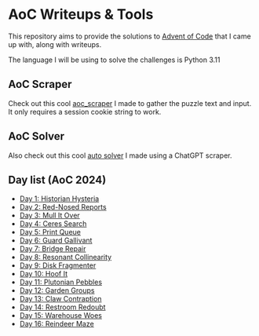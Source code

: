 # AoC Writeups & Tools

This repository aims to provide the solutions to [Advent of Code](https://adventofcode.com/) that I came up with, along with writeups.

The language I will be using to solve the challenges is Python 3.11

## AoC Scraper

Check out this cool [aoc_scraper](Solver/aoc_scraper.py) I made to gather the puzzle text and input.
It only requires a session cookie string to work.

## AoC Solver

Also check out this cool [auto solver](Solver/aoc_solver.py) I made using a ChatGPT scraper.

## Day list (AoC 2024)

- [Day 1: Historian Hysteria](AoC_2024/day_1/README.md)
- [Day 2: Red-Nosed Reports](AoC_2024/day_2/README.md)
- [Day 3: Mull It Over](AoC_2024/day_3/README.md)
- [Day 4: Ceres Search](AoC_2024/day_4/README.md)
- [Day 5: Print Queue](AoC_2024/day_5/README.md)
- [Day 6: Guard Gallivant](AoC_2024/day_6/README.md)
- [Day 7: Bridge Repair](AoC_2024/day_7/README.md)
- [Day 8: Resonant Collinearity](AoC_2024/day_8/README.md)
- [Day 9: Disk Fragmenter](AoC_2024/day_9/README.md)
- [Day 10: Hoof It](AoC_2024/day_10/README.md)
- [Day 11: Plutonian Pebbles](AoC_2024/day_11/README.md)
- [Day 12: Garden Groups](AoC_2024/day_12/README.md)
- [Day 13: Claw Contraption](AoC_2024/day_13/README.md)
- [Day 14: Restroom Redoubt](AoC_2024/day_14/README.md)
- [Day 15: Warehouse Woes](AoC_2024/day_15/README.md)
- [Day 16: Reindeer Maze](AoC_2024/day_16/README.md)
